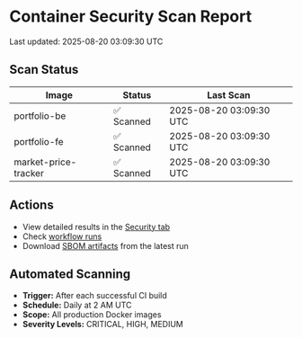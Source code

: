 # Container Security Scan Report

Last updated: 2025-08-20 03:09:30 UTC

## Scan Status

| Image | Status | Last Scan |
|-------|--------|-----------|
| portfolio-be | ✅ Scanned | 2025-08-20 03:09:30 UTC |
| portfolio-fe | ✅ Scanned | 2025-08-20 03:09:30 UTC |
| market-price-tracker | ✅ Scanned | 2025-08-20 03:09:30 UTC |

## Actions

- View detailed results in the [Security tab](https://github.com/ktenman/portfolio/security/code-scanning)
- Check [workflow runs](https://github.com/ktenman/portfolio/actions/workflows/trivy-scan.yml)
- Download [SBOM artifacts](https://github.com/ktenman/portfolio/actions/workflows/trivy-scan.yml) from the latest run

## Automated Scanning

- **Trigger:** After each successful CI build
- **Schedule:** Daily at 2 AM UTC
- **Scope:** All production Docker images
- **Severity Levels:** CRITICAL, HIGH, MEDIUM

